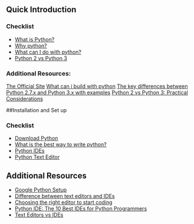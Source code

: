 ## Quick Introduction

### Checklist
* [What is Python?](https://www.python.org/about)
* [Why python?](http://www.bestprogramminglanguagefor.me/why-learn-python)
* [What can I do with python?](https://www.python.org/about/apps/)
* [Python 2 vs Python 3](https://wiki.python.org/moin/Python2orPython3)

### Additional Resources:
[The Official Site](https://www.python.org/about)
[What can i build with python]((https://www.quora.com/What-can-I-do-build-with-Python))
[The key differences between Python 2.7.x and Python 3.x with examples](http://sebastianraschka.com/Articles/2014_python_2_3_key_diff.html)
[Python 2 vs Python 3: Practical Considerations](https://www.digitalocean.com/community/tutorials/psython-2-vs-python-3-practical-considerations-2)

##Installation and Set up

### Checklist
* [Download Python](https://wiki.python.org/moin/BeginnersGuide/Download)
* [What is the best way to write python?]()
* [Python IDEs](https://wiki.python.org/moin/IntegratedDevelopmentEnvironments)
* [Python Text Editor](https://wiki.python.org/moin/PythonEdit)

## Additional Resources
* [Google Python Setup](https://developers.google.com/edu/python/set-up)
* [Difference between text editors and IDEs](http://stackoverflow.com/questions/19185139/difference-between-a-ide-and-text-editor)
* [Choosing the right editor to start coding](https://codetuts.tech/text-editor-or-ide-to-code/)
* [Python IDE: The 10 Best IDEs for Python Programmers](http://noeticforce.com/best-python-ide-for-programmers-windows-and-mac)
* [Text Editors vs IDEs](https://news.ycombinator.com/item?id=403967)
